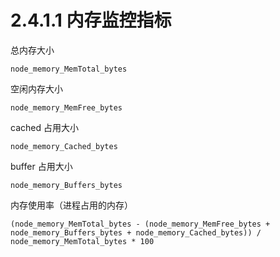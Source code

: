 # 2.4.1.1 内存监控指标

总内存大小

    node_memory_MemTotal_bytes

空闲内存大小

    node_memory_MemFree_bytes

cached 占用大小

    node_memory_Cached_bytes

buffer 占用大小

    node_memory_Buffers_bytes

内存使用率（进程占用的内存）

    (node_memory_MemTotal_bytes - (node_memory_MemFree_bytes + node_memory_Buffers_bytes + node_memory_Cached_bytes)) / node_memory_MemTotal_bytes * 100

